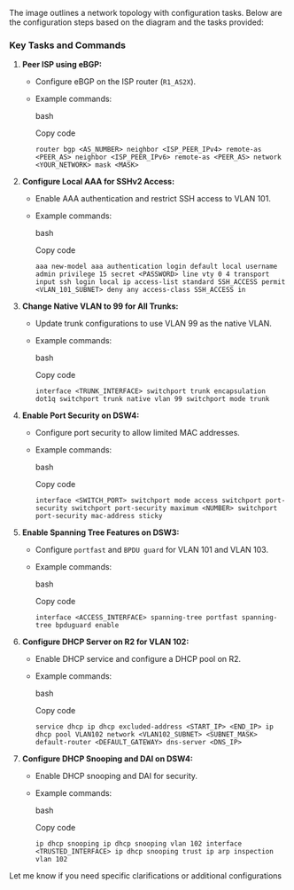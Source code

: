 The image outlines a network topology with configuration tasks. Below are the configuration steps based on the diagram and the tasks provided:

### Key Tasks and Commands

1. **Peer ISP using eBGP:**
    
    - Configure eBGP on the ISP router (`R1_AS2X`).
    - Example commands:
        
        bash
        
        Copy code
        
        `router bgp <AS_NUMBER> neighbor <ISP_PEER_IPv4> remote-as <PEER_AS> neighbor <ISP_PEER_IPv6> remote-as <PEER_AS> network <YOUR_NETWORK> mask <MASK>`
        
2. **Configure Local AAA for SSHv2 Access:**
    
    - Enable AAA authentication and restrict SSH access to VLAN 101.
    - Example commands:
        
        bash
        
        Copy code
        
        `aaa new-model aaa authentication login default local username admin privilege 15 secret <PASSWORD> line vty 0 4 transport input ssh login local ip access-list standard SSH_ACCESS permit <VLAN_101_SUBNET> deny any access-class SSH_ACCESS in`
        
3. **Change Native VLAN to 99 for All Trunks:**
    
    - Update trunk configurations to use VLAN 99 as the native VLAN.
    - Example commands:
        
        bash
        
        Copy code
        
        `interface <TRUNK_INTERFACE> switchport trunk encapsulation dot1q switchport trunk native vlan 99 switchport mode trunk`
        
4. **Enable Port Security on DSW4:**
    
    - Configure port security to allow limited MAC addresses.
    - Example commands:
        
        bash
        
        Copy code
        
        `interface <SWITCH_PORT> switchport mode access switchport port-security switchport port-security maximum <NUMBER> switchport port-security mac-address sticky`
        
5. **Enable Spanning Tree Features on DSW3:**
    
    - Configure `portfast` and `BPDU guard` for VLAN 101 and VLAN 103.
    - Example commands:
        
        bash
        
        Copy code
        
        `interface <ACCESS_INTERFACE> spanning-tree portfast spanning-tree bpduguard enable`
        
6. **Configure DHCP Server on R2 for VLAN 102:**
    
    - Enable DHCP service and configure a DHCP pool on R2.
    - Example commands:
        
        bash
        
        Copy code
        
        `service dhcp ip dhcp excluded-address <START_IP> <END_IP> ip dhcp pool VLAN102 network <VLAN102_SUBNET> <SUBNET_MASK> default-router <DEFAULT_GATEWAY> dns-server <DNS_IP>`
        
7. **Configure DHCP Snooping and DAI on DSW4:**
    
    - Enable DHCP snooping and DAI for security.
    - Example commands:
        
        bash
        
        Copy code
        
        `ip dhcp snooping ip dhcp snooping vlan 102 interface <TRUSTED_INTERFACE> ip dhcp snooping trust ip arp inspection vlan 102`
        

Let me know if you need specific clarifications or additional configurations